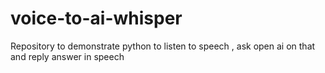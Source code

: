 # voice-to-ai-whisper
Repository to demonstrate python to listen to speech , ask open ai on that and reply answer in speech
